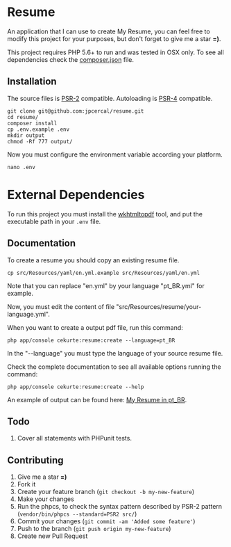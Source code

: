 # Resume

An application that I can use to create My Resume, you can feel free to modify this project for your purposes, but don't forget to give me a star **=)**.

This project requires PHP 5.6+ to run and was tested in OSX only. To see all dependencies check the [composer.json](https://github.com/jpcercal/resume/blob/master/composer.json) file.

## Installation

The source files is [PSR-2](https://github.com/php-fig/fig-standards/blob/master/accepted/PSR-2-coding-style-guide.md) compatible.
Autoloading is [PSR-4](https://github.com/php-fig/fig-standards/blob/master/accepted/PSR-4-autoloader.md) compatible.

```shell
git clone git@github.com:jpcercal/resume.git
cd resume/
composer install
cp .env.example .env
mkdir output
chmod -Rf 777 output/
```

Now you must configure the environment variable according your platform.

```shell
nano .env
```

# External Dependencies

To run this project you must install the [wkhtmltopdf](http://wkhtmltopdf.org/) tool, and put the executable path in your `.env` file.

## Documentation

To create a resume you should copy an existing resume file.

```shell
cp src/Resources/yaml/en.yml.example src/Resources/yaml/en.yml
```

Note that you can replace "en.yml" by your language "pt_BR.yml" for example.

Now, you must edit the content of file "src/Resources/resume/your-language.yml".

When you want to create a output pdf file, run this command:

```shell
php app/console cekurte:resume:create --language=pt_BR
```

In the "--language" you must type the language of your source resume file.

Check the complete documentation to see all available options running the command:

```shell
php app/console cekurte:resume:create --help
```

An example of output can be found here: [My Resume in pt_BR](https://github.com/jpcercal/resume/blob/master/output/resume.pt_BR.pdf).

## Todo

1. Cover all statements with PHPunit tests.

Contributing
------------

1. Give me a star **=)**
2. Fork it
3. Create your feature branch (`git checkout -b my-new-feature`)
4. Make your changes
5. Run the phpcs, to check the syntax pattern described by PSR-2 pattern (`vendor/bin/phpcs --standard=PSR2 src/`)
6. Commit your changes (`git commit -am 'Added some feature'`)
7. Push to the branch (`git push origin my-new-feature`)
8. Create new Pull Request
